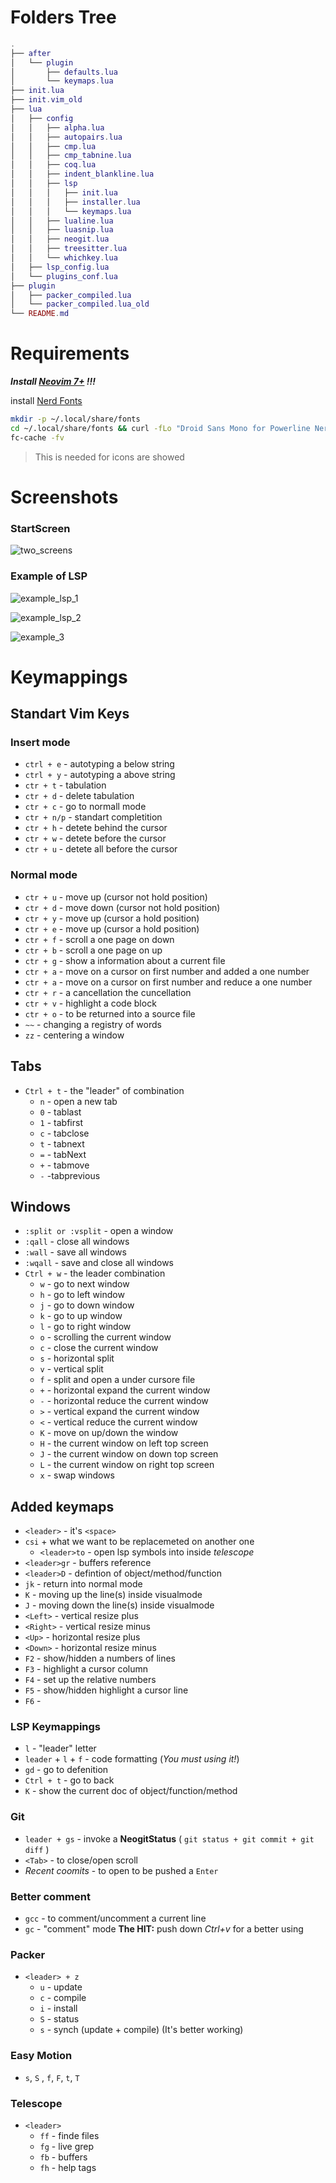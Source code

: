 # Folders Tree

```lua
.
├── after
│   └── plugin
│       ├── defaults.lua
│       └── keymaps.lua
├── init.lua
├── init.vim_old
├── lua
│   ├── config
│   │   ├── alpha.lua
│   │   ├── autopairs.lua
│   │   ├── cmp.lua
│   │   ├── cmp_tabnine.lua
│   │   ├── coq.lua
│   │   ├── indent_blankline.lua
│   │   ├── lsp
│   │   │   ├── init.lua
│   │   │   ├── installer.lua
│   │   │   └── keymaps.lua
│   │   ├── lualine.lua
│   │   ├── luasnip.lua
│   │   ├── neogit.lua
│   │   ├── treesitter.lua
│   │   └── whichkey.lua
│   ├── lsp_config.lua
│   └── plugins_conf.lua
├── plugin
│   ├── packer_compiled.lua
│   └── packer_compiled.lua_old
└── README.md
```

# Requirements
***Install [Neovim 7+](https://github.com/neovim/neovim) !!!***

install [Nerd Fonts](https://github.com/ryanoasis/nerd-fonts/raw/HEAD/patched-fonts/DroidSansMono/complete/Droid%20Sans%20Mono%20Nerd%20Font%20Complete.otf)
```bash
mkdir -p ~/.local/share/fonts
cd ~/.local/share/fonts && curl -fLo "Droid Sans Mono for Powerline Nerd Font Complete.otf" https://github.com/ryanoasis/nerd-fonts/raw/HEAD/patched-fonts/DroidSansMono/complete/Droid%20Sans%20Mono%20Nerd%20Font%20Complete.otf
fc-cache -fv
```
> This is needed for icons are showed

# Screenshots

### StartScreen
![two_screens](https://github.com/G2048/Nvim_config/blob/main/images/two_screens.jpg?raw=true)



### Example of LSP
![example_lsp_1](https://github.com/G2048/Nvim_config/blob/main/images/nvim_lsp.jpg?raw=true)


![example_lsp_2](https://github.com/G2048/Nvim_config/blob/main/images/nvim.jpg?raw=true)


![example_3](https://github.com/G2048/Nvim_config/blob/main/images/full_screen.png?raw=true)



# Keymappings

## Standart Vim Keys

### Insert mode
- `ctrl + e` - autotyping a below string
- `ctrl + y` - autotyping a above string
- `ctr + t` - tabulation
- `ctr + d` - delete tabulation
- `ctr + c` - go to normall mode
- `ctr + n/p` - standart completition
- `ctr + h` - detete behind the cursor
- `ctr + w` - detete before the cursor
- `ctr + u` - detete all before the cursor

### Normal mode
- `ctr + u` - move up (cursor not hold position)
- `ctr + d` - move down (cursor not hold position)
- `ctr + y` - move up (cursor a hold position)
- `ctr + e` - move up (cursor a hold position)
- `ctr + f` - scroll a one page on down
- `ctr + b` - scroll a one page on up
- `ctr + g` - show a information about a current file
- `ctr + a` - move on a cursor on first number and added a one number
- `ctr + a` - move on a cursor on first number and reduce a one number
- `ctr + r` - a cancellation the cuncellation
- `ctr + v` - highlight a code block
- `ctr + o` - to be returned into a source file
- `~~` - changing a registry of words
- `zz` - centering a window


## Tabs
- `Ctrl + t` - the "leader" of combination
	- `n` - open a new tab
	- `0` - tablast
	- `1` - tabfirst
	- `c` - tabclose
	- `t` - tabnext
	- `=` - tabNext
	- `+` - tabmove
	- `-` -tabprevious

## Windows
- `:split or :vsplit` - open a window
- `:qall` - close all windows
- `:wall` - save all windows
- `:wqall` - save and close all windows
- `Ctrl + w` - the leader combination
	- `w` - go to next window
	- `h` - go to left window
	- `j` - go to down window
	- `k` - go to up window
	- `l` - go to right window
	- `o` - scrolling the current window
	- `c` - close the current window
	- `s` - horizontal split
	- `v` - vertical split
	- `f` - split and open a under cursore file 
	- `+` - horizontal expand the current window
	- `-` - horizontal reduce the current window
	- `>` - vertical expand the current window
	- `<` - vertical reduce the current window
	- `K` - move on up/down the window
	- `H` - the current window on left top screen
	- `J` - the current window on down top screen
	- `L` - the current window on right top screen
	- `x` - swap windows

## Added keymaps
- `<leader>` - it's `<space>`
- `csi` + what we want to be replacemeted on another one
	- `<leader>to` - open lsp symbols into inside *telescope*
- `<leader>gr` - buffers reference
- `<leader>D` - defintion of object/method/function
- `jk` - return into normal mode
- `K` - moving up the line(s) inside visualmode 
- `J` - moving down the line(s) inside visualmode 
- `<Left>` - vertical resize plus
- `<Right>` - vertical resize minus
- `<Up>` - horizontal resize plus
- `<Down>` - horizontal resize minus
- `F2` - show/hidden a numbers of lines
- `F3` - highlight a cursor column
- `F4` - set up the relative numbers
- `F5` - show/hidden highlight a cursor line
- `F6` - 

### LSP Keymappings
- `l` - "leader" letter
- `leader` + `l` + `f` - code formatting (*You must using it!*)
- `gd` - go to defenition
- `Ctrl + t` - go to back
- `K` - show the current doc of object/function/method

### Git
- `leader + gs` -  invoke a **NeogitStatus** ( `git status + git commit + git diff` )
- `<Tab>` - to close/open scroll
- *Recent coomits* - to open to be pushed a `Enter`

### Better comment
- `gcc` - to comment/uncomment a current line
- `gc` - "comment" mode
**The HIT:** push down *Ctrl+v* for a better using

### Packer
- `<leader> + z`
	- `u` - update
	- `c` - compile
	- `i` - install
	- `S` - status
	- `s` - synch (update + compile) (It's better working)

### Easy Motion
- `s`, `S` , `f`, `F`, `t`, `T`

### Telescope
- `<leader>`
	- `ff` - finde files
	- `fg` - live grep
	- `fb` - buffers
	- `fh` - help tags
